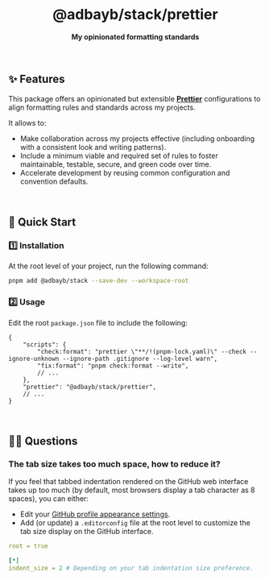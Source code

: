 <br>
<div align="center">
    <h1>@adbayb/stack/prettier</h1>
    <strong>My opinionated formatting standards</strong>
</div>
<br>
<br>

## ✨ Features

This package offers an opinionated but extensible **[Prettier](https://prettier.io/)** configurations to align formatting rules and standards across my projects.

It allows to:

- Make collaboration across my projects effective (including onboarding with a consistent look and writing patterns).
- Include a minimum viable and required set of rules to foster maintainable, testable, secure, and green code over time.
- Accelerate development by reusing common configuration and convention defaults.

<br />

## 🚀 Quick Start

### 1️⃣ Installation

At the root level of your project, run the following command:

```bash
pnpm add @adbayb/stack --save-dev --workspace-root
```

### 2️⃣ Usage

Edit the root `package.json` file to include the following:

```jsonc
{
	"scripts": {
		"check:format": "prettier \"**/!(pnpm-lock.yaml)\" --check --ignore-unknown --ignore-path .gitignore --log-level warn",
		"fix:format": "pnpm check:format --write",
		// ...
	},
	"prettier": "@adbayb/stack/prettier",
	// ...
}
```

<br />

## 🤷‍♂️ Questions

### The tab size takes too much space, how to reduce it?

If you feel that tabbed indentation rendered on the GitHub web interface takes up too much (by default, most browsers display a tab character as 8 spaces), you can either:

- Edit your [GitHub profile appearance settings](https://docs.github.com/en/account-and-profile/setting-up-and-managing-your-personal-account-on-github/managing-user-account-settings/managing-your-tab-size-rendering-preference).
- Add (or update) a `.editorconfig` file at the root level to customize the tab size display on the GitHub interface.

```yaml
root = true

[*]
indent_size = 2 # Depending on your tab indentation size preference.
```

<br />
